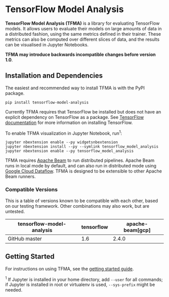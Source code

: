 # TensorFlow Model Analysis

**TensorFlow Model Analysis (TFMA)** is a library for evaluating TensorFlow
models. It allows users to evaluate their models on large amounts of data in a
distributed fashion, using the same metrics defined in their trainer. These
metrics can also be computed over different slices of data, and the results can
be visualised in Jupyter Notebooks.

**TFMA may introduce backwards incompatible changes before version 1.0**.

## Installation and Dependencies

The easiest and recommended way to install TFMA is with the PyPI package.

`pip install tensorflow-model-analysis`

Currently TFMA requires that TensorFlow be installed but does not have an
explicit dependency on TensorFlow as a package. See [TensorFlow
documentation](https://www.tensorflow.org/install/) for more information on
installing TensorFlow.

To enable TFMA visualization in Jupyter Notebook, run<sup>1</sup>:

```
jupyter nbextension enable --py widgetsnbextension
jupyter nbextension install --py --symlink tensorflow_model_analysis
jupyter nbextension enable --py tensorflow_model_analysis
```

TFMA requires [Apache Beam](https://beam.apache.org/) to run distributed
pipelines. Apache Beam runs in local mode by default, and can also run in
distributed mode using
[Google Cloud Dataflow](https://cloud.google.com/dataflow/). TFMA is designed to
be extensible to other Apache Beam runners.

### Compatible Versions

This is a table of versions known to be compatible with each other, based on
our testing framework. Other combinations may also work, but are untested.

|tensorflow-model-analysis  |tensorflow    |apache-beam[gcp]|
|---------------------------|--------------|----------------|
|GitHub master              |1.6           |2.4.0           |

## Getting Started

For instructions on using TFMA, see the [getting started
guide](docs/getting_started.md).

<sup>1</sup> If Jupyter is installed in your home directory, add `--user` for
    all commands; if Jupyter is installed in root or virtualenv is used,
    `--sys-prefix` might be needed.
